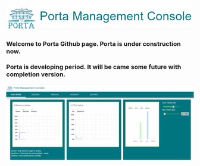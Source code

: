 ![](./porta-title-logo.PNG)

### Welcome to Porta Github page. Porta is under construction now.
### Porta is developing period. It will be came some future with completion version.


![](./porta-dashboard.PNG)

